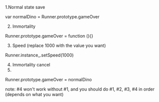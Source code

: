 1.Normal state save

var normalDino = Runner.prototype.gameOver 

2.  Immortality

Runner.prototype.gameOver = function (){} 

3. Speed (replace 1000 with the value you want)

Runner.instance_.setSpeed(1000)

4. Immortality cancel
5. 
Runner.prototype.gameOver = normalDino

note: #4 won't work without #1, and you should do #1, #2, #3, #4 in order (depends on what you want)
